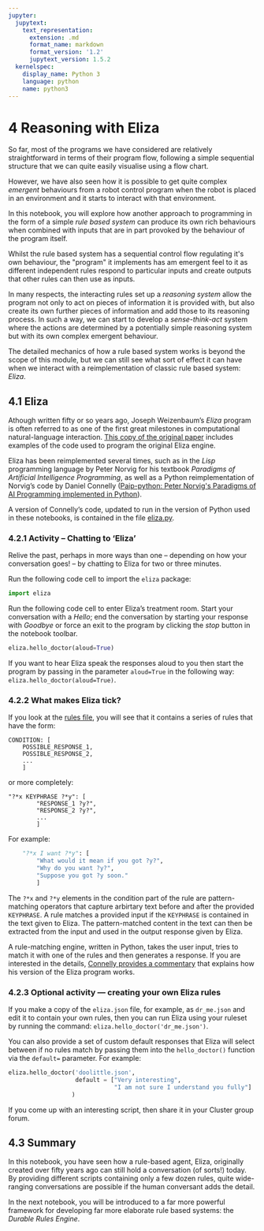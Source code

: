 ```yaml
---
jupyter:
  jupytext:
    text_representation:
      extension: .md
      format_name: markdown
      format_version: '1.2'
      jupytext_version: 1.5.2
  kernelspec:
    display_name: Python 3
    language: python
    name: python3
---
```


# 4 Reasoning with Eliza

So far, most of the programs we have considered are relatively straightforward in terms of their program flow, following a simple sequential structure that we can quite easily visualise using a flow chart.

However, we have also seen how it is possible to get quite complex *emergent* behaviours from a robot control program when the robot is placed in an environment and it starts to interact with that environment.

In this notebook, you will explore how another approach to programming in the form of a simple *rule based system* can produce its own rich behaviours when combined with inputs that are in part provoked by the behaviour of the program itself.

Whilst the rule based system has a sequential control flow regulating it's own behaviour, the "program" it implements has am emergent feel to it as different independent rules respond to particular inputs and create outputs that other rules can then use as inputs.

In many respects, the interacting rules set up a *reasoning system* allow the program not only to act on pieces of information it is provided with, but also create its own further pieces of information and add those to its reasoning process. In such a way, we can start to develop a *sense-think-act* system where the actions are determined by a potentially simple reasoning system but with its own complex emergent behaviour.

The detailed mechanics of how a rule based system works is beyond the scope of this module, but we can still see what sort of effect it can have when we interact with a reimplementation of classic rule based system: *Eliza*.


## 4.1 Eliza

Athough written fifty or so years ago, Joseph Weizenbaum’s *Eliza* program is often referred to as one of the first great milestones in computational natural-language interaction. [This copy of the original paper](https://github.com/wadetb/eliza/blob/master/p36-weizenabaum.pdf) includes examples of the code used to program the original Eliza engine.

Eliza has been reimplemented several times, such as in the *Lisp* programming language by Peter Norvig for his textbook *Paradigms of Artificial Intelligence Programming*, as well as a Python reimplementation of Norvig’s code by Daniel Connelly ([Paip-python: Peter Norvig's Paradigms of AI Programming implemented in Python](http://dhconnelly.com/paip-python/)). 

A version of Connelly’s code, updated to run in the version of Python used in these notebooks, is contained in the file [eliza.py](eliza.py).

<!-- #region activity=true -->
### 4.2.1 Activity – Chatting to ‘Eliza’

Relive the past, perhaps in more ways than one – depending on how your conversation goes! – by chatting to Eliza for two or three minutes.

Run the following code cell to import the `eliza` package:
<!-- #endregion -->

```python
import eliza
```

Run the following code cell to enter Eliza’s treatment room. Start your conversation with a *Hello*; end the conversation by starting your response with *Goodbye* or force an exit to the program by clicking the *stop* button in the notebook toolbar.

```python activity=true
eliza.hello_doctor(aloud=True)
```

<!-- #region activity=true -->
If you want to hear Eliza speak the responses aloud to you then start the program by passing in the parameter `aloud=True` in the following way: `eliza.hello_doctor(aloud=True)`.
<!-- #endregion -->

<!-- #region -->
### 4.2.2 What makes Eliza tick?

If you look at the [rules file](eliza.json), you will see that it contains a series of rules that have the form:

```
CONDITION: [
    POSSIBLE_RESPONSE_1,
    POSSIBLE_RESPONSE_2,
    ...
    ]
```

or more completely:

```
"?*x KEYPHRASE ?*y": [
        "RESPONSE_1 ?y?",
        "RESPONSE_2 ?y?",
        ...
        ]
```

For example:

```python
    "?*x I want ?*y": [
        "What would it mean if you got ?y?",
        "Why do you want ?y?",
        "Suppose you got ?y soon."
        ]
```

The `?*x` and `?*y` elements in the condition part of the rule are pattern-matching operators that capture arbirtary text before and after the provided `KEYPHRASE`. A rule matches a provided input if the `KEYPHRASE` is contained in the text given to Eliza. The pattern-matched content in the text can then be extracted from the input and used in the output response given by Eliza.

A rule-matching engine, written in Python, takes the user input, tries to match it with one of the rules and then generates a response. If you are interested in the details, [Connelly provides a commentary](https://dhconnelly.com/paip-python/docs/paip/eliza.html) that explains how his version of the Eliza program works.
<!-- #endregion -->

<!-- #region activity=true -->
### 4.2.3 Optional activity — creating your own Eliza rules

If you make a copy of the `eliza.json` file, for example, as `dr_me.json` and edit it to contain your own rules, then you can run Eliza using your ruleset by running the command: `eliza.hello_doctor('dr_me.json')`.

You can also provide a set of custom default responses that Eliza will select between if no rules match by passing them into the `hello_doctor()` function via the `default=` parameter. For example:

```python
eliza.hello_doctor('doolittle.json',
                   default = ["Very interesting",
                              "I am not sure I understand you fully"]
                  )
```

If you come up with an interesting script, then share it in your Cluster group forum.
<!-- #endregion -->


## 4.3 Summary

In this notebook, you have seen how a rule-based agent, Eliza, originally created over fifty years ago can still hold a conversation (of sorts!) today. By providing different scripts containing only a few dozen rules, quite wide-ranging conversations are possible if the human conversant adds the detail.

In the next notebook, you will be introduced to a far more powerful framework for developing far more elaborate rule based systems: the *Durable Rules Engine*.
